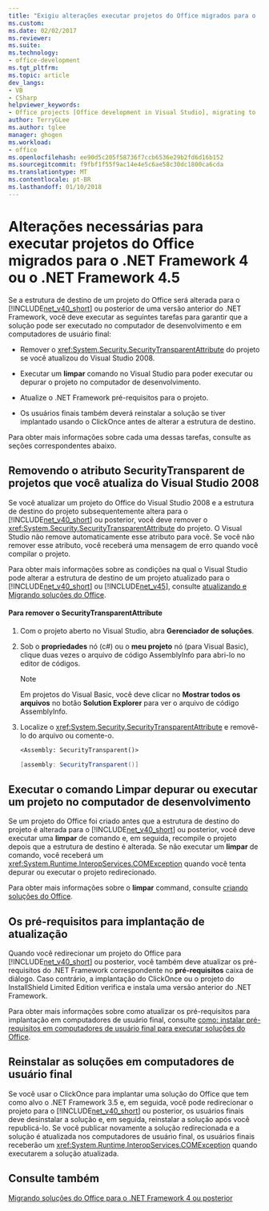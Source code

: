 ```yaml
---
title: "Exigiu alterações executar projetos do Office migrados para o .NET Framework 4 ou o .NET Framework 4.5 | Microsoft Docs"
ms.custom: 
ms.date: 02/02/2017
ms.reviewer: 
ms.suite: 
ms.technology:
- office-development
ms.tgt_pltfrm: 
ms.topic: article
dev_langs:
- VB
- CSharp
helpviewer_keywords:
- Office projects [Office development in Visual Studio], migrating to .NET Framework 4
author: TerryGLee
ms.author: tglee
manager: ghogen
ms.workload:
- office
ms.openlocfilehash: ee90d5c205f58736f7ccb6536e29b2fd6d16b152
ms.sourcegitcommit: f9fbf1f55f9ac14e4e5c6ae58c30dc1800ca6cda
ms.translationtype: MT
ms.contentlocale: pt-BR
ms.lasthandoff: 01/10/2018
---
```

# <a name="required-changes-to-run-office-projects-that-you-migrate-to-the-net-framework-4-or-the-net-framework-45"></a>Alterações necessárias para executar projetos do Office migrados para o .NET Framework 4 ou o .NET Framework 4.5
  Se a estrutura de destino de um projeto do Office será alterada para o [!INCLUDE[net_v40_short](../sharepoint/includes/net-v40-short-md.md)] ou posterior de uma versão anterior do .NET Framework, você deve executar as seguintes tarefas para garantir que a solução pode ser executado no computador de desenvolvimento e em computadores de usuário final:  
  
-   Remover o <xref:System.Security.SecurityTransparentAttribute> do projeto se você atualizou do Visual Studio 2008.  
  
-   Executar um **limpar** comando no Visual Studio para poder executar ou depurar o projeto no computador de desenvolvimento.  
  
-   Atualize o .NET Framework pré-requisitos para o projeto.  
  
-   Os usuários finais também deverá reinstalar a solução se tiver implantado usando o ClickOnce antes de alterar a estrutura de destino.  
  
 Para obter mais informações sobre cada uma dessas tarefas, consulte as seções correspondentes abaixo.  
  
## <a name="removing-the-securitytransparent-attribute-from-projects-that-you-upgrade-from-visual-studio-2008"></a>Removendo o atributo SecurityTransparent de projetos que você atualiza do Visual Studio 2008  
 Se você atualizar um projeto do Office do Visual Studio 2008 e a estrutura de destino do projeto subsequentemente altera para o [!INCLUDE[net_v40_short](../sharepoint/includes/net-v40-short-md.md)] ou posterior, você deve remover o <xref:System.Security.SecurityTransparentAttribute> do projeto. O Visual Studio não remove automaticamente esse atributo para você. Se você não remover esse atributo, você receberá uma mensagem de erro quando você compilar o projeto.  
  
 Para obter mais informações sobre as condições na qual o Visual Studio pode alterar a estrutura de destino de um projeto atualizado para o [!INCLUDE[net_v40_short](../sharepoint/includes/net-v40-short-md.md)] ou [!INCLUDE[net_v45](../vsto/includes/net-v45-md.md)], consulte [atualizando e Migrando soluções do Office](../vsto/upgrading-and-migrating-office-solutions.md).  
  
#### <a name="to-remove-the-securitytransparentattribute"></a>Para remover o SecurityTransparentAttribute  
  
1.  Com o projeto aberto no Visual Studio, abra **Gerenciador de soluções**.  
  
2.  Sob o **propriedades** nó (c#) ou o **meu projeto** nó (para Visual Basic), clique duas vezes o arquivo de código AssemblyInfo para abri-lo no editor de códigos.  
  
    > [!NOTE]  
    >  Em projetos do Visual Basic, você deve clicar no **Mostrar todos os arquivos** no botão **Solution Explorer** para ver o arquivo de código AssemblyInfo.  
  
3.  Localize o <xref:System.Security.SecurityTransparentAttribute> e removê-lo do arquivo ou comente-o.  
  
    ```vb  
    <Assembly: SecurityTransparent()>  
    ```  
  
    ```csharp  
    [assembly: SecurityTransparent()]  
    ```  
  
## <a name="performing-the-clean-command-to-debug-or-run-a-project-on-the-development-computer"></a>Executar o comando Limpar depurar ou executar um projeto no computador de desenvolvimento  
 Se um projeto do Office foi criado antes que a estrutura de destino do projeto é alterada para o [!INCLUDE[net_v40_short](../sharepoint/includes/net-v40-short-md.md)] ou posterior, você deve executar uma **limpar** de comando e, em seguida, recompile o projeto depois que a estrutura de destino é alterada. Se não executar um **limpar** de comando, você receberá um <xref:System.Runtime.InteropServices.COMException> quando você tenta depurar ou executar o projeto redirecionado.  
  
 Para obter mais informações sobre o **limpar** command, consulte [criando soluções do Office](../vsto/building-office-solutions.md).  
  
## <a name="updating-the-prerequisites-for-deployment"></a>Os pré-requisitos para implantação de atualização  
 Quando você redirecionar um projeto do Office para [!INCLUDE[net_v40_short](../sharepoint/includes/net-v40-short-md.md)] ou posterior, você também deve atualizar os pré-requisitos do .NET Framework correspondente no **pré-requisitos** caixa de diálogo. Caso contrário, a implantação do ClickOnce ou o projeto do InstallShield Limited Edition verifica e instala uma versão anterior do .NET Framework.  
  
 Para obter mais informações sobre como atualizar os pré-requisitos para implantação em computadores de usuário final, consulte [como: instalar pré-requisitos em computadores de usuário final para executar soluções do Office](http://msdn.microsoft.com/en-us/74dd2c52-838f-4abf-b2b4-4d7b0c2a0a98).  
  
## <a name="reinstalling-solutions-on-end-user-computers"></a>Reinstalar as soluções em computadores de usuário final  
 Se você usar o ClickOnce para implantar uma solução do Office que tem como alvo o .NET Framework 3.5 e, em seguida, você pode redirecionar o projeto para o [!INCLUDE[net_v40_short](../sharepoint/includes/net-v40-short-md.md)] ou posterior, os usuários finais deve desinstalar a solução e, em seguida, reinstalar a solução após você republicá-lo. Se você publicar novamente a solução redirecionada e a solução é atualizada nos computadores de usuário final, os usuários finais receberão um <xref:System.Runtime.InteropServices.COMException> quando executarem a solução atualizada.  
  
## <a name="see-also"></a>Consulte também  
 [Migrando soluções do Office para o .NET Framework 4 ou posterior](../vsto/migrating-office-solutions-to-the-dotnet-framework-4-or-later.md)  
  
  